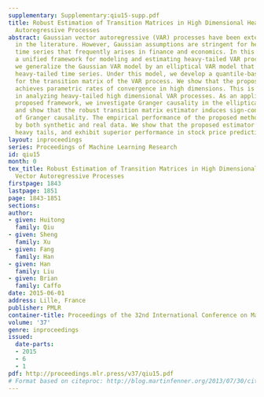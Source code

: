 ```yaml
---
supplementary: Supplementary:qiu15-supp.pdf
title: Robust Estimation of Transition Matrices in High Dimensional Heavy-tailed Vector
  Autoregressive Processes
abstract: Gaussian vector autoregressive (VAR) processes have been extensively studied
  in the literature. However, Gaussian assumptions are stringent for heavy-tailed
  time series that frequently arises in finance and economics. In this paper, we develop
  a unified framework for modeling and estimating heavy-tailed VAR processes. In particular,
  we generalize the Gaussian VAR model by an elliptical VAR model that naturally accommodates
  heavy-tailed time series. Under this model, we develop a quantile-based robust estimator
  for the transition matrix of the VAR process. We show that the proposed estimator
  achieves parametric rates of convergence in high dimensions. This is the first work
  in analyzing heavy-tailed high dimensional VAR processes. As an application of the
  proposed framework, we investigate Granger causality in the elliptical VAR process,
  and show that the robust transition matrix estimator induces sign-consistent estimators
  of Granger causality. The empirical performance of the proposed methodology is demonstrated
  by both synthetic and real data. We show that the proposed estimator is robust to
  heavy tails, and exhibit superior performance in stock price prediction.
layout: inproceedings
series: Proceedings of Machine Learning Research
id: qiu15
month: 0
tex_title: Robust Estimation of Transition Matrices in High Dimensional Heavy-tailed
  Vector Autoregressive Processes
firstpage: 1843
lastpage: 1851
page: 1843-1851
sections: 
author:
- given: Huitong
  family: Qiu
- given: Sheng
  family: Xu
- given: Fang
  family: Han
- given: Han
  family: Liu
- given: Brian
  family: Caffo
date: 2015-06-01
address: Lille, France
publisher: PMLR
container-title: Proceedings of the 32nd International Conference on Machine Learning
volume: '37'
genre: inproceedings
issued:
  date-parts:
  - 2015
  - 6
  - 1
pdf: http://proceedings.mlr.press/v37/qiu15.pdf
# Format based on citeproc: http://blog.martinfenner.org/2013/07/30/citeproc-yaml-for-bibliographies/
---
```

